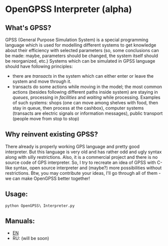 # OpenGPSS Interpreter (alpha)

## What's GPSS?
GPSS (General Purpose Simulation System) is a special programming language which is used for modelling different systems to get knowledge about their efficiency with selected parameters (so, some conclusions can be made: maybe, parameters should be changed, the system itself should be reorganized, etc.)
Systems which can be simulated in GPSS language should have following principles:
- there are *transacts* in the system which can either enter or leave the system and move through it.
- transacts do some actions while moving in the model; the most common actions (besides following different paths inside system) are staying in *queues*, processing in *facilities* and *waiting* while processing.
Examples of such systems: shops (one can move among shelves with food, then stay in queue, then process at the cashbox), computer systems (transacts are electric signals or information messages), public transport (people move from stop to stop)

## Why reinvent existing GPSS?
There already is properly working GPS language and pretty good interpreter. But this language is very old and has rather odd and ugly syntax along with silly restrictions. Also, it is a commercial project and there is no source code of GPS interpreter.
So, I try to recreate an idea of GPSS with C-like syntax, open source interpreter and (maybe?) more possibilities without restrictions. Btw, you may contribute your ideas, I'll go through all of them - we can make OpenGPSS better together!

## Usage:
`python OpenGPSS\ Interpreter.py`

## Manuals:
- [EN](./Manual.md) 
- RU: (will be soon)

